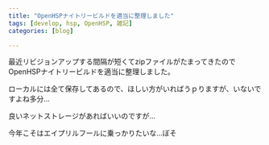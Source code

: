 ```yaml
---
title: "OpenHSPナイトリービルドを適当に整理しました"
tags: [develop, hsp, OpenHSP, 雑記]
categories: [blog]

---
```


最近リビジョンアップする間隔が短くてzipファイルがたまってきたのでOpenHSPナイトリービルドを適当に整理しました。

ローカルには全て保存してあるので、ほしい方がいればうｐりますが、いないですよね多分...

良いネットストレージがあればいいのですが...



  


今年こそはエイプリルフールに乗っかりたいな...ぼそ